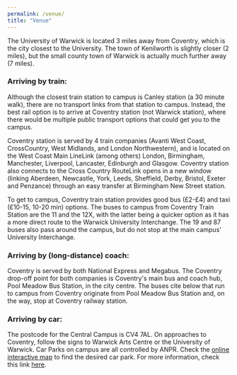 ```yaml
---
permalink: /venue/
title: "Venue"
---
```


The University of Warwick is located 3 miles away from Coventry, which is the city closest to the University. The town of Kenilworth is slightly closer (2 miles), but the small county town of Warwick is actually much further away (7 miles).

### Arriving by train:

Although the closest train station to campus is Canley station (a 30 minute walk), there are no transport links from that station to campus. Instead, the best rail option is to arrive at Coventry station (not Warwick station), where there would be multiple public transport options that could get you to the campus.

Coventry station is served by 4 train companies (Avanti West Coast, CrossCountry, West Midlands, and London Northwestern), and is located on the West Coast Main LineLink (among others) London, Birmingham, Manchester, Liverpool, Lancaster, Edinburgh and Glasgow. Coventry station also connects to the Cross Country RouteLink opens in a new window (linking Aberdeen, Newcastle, York, Leeds, Sheffield, Derby, Bristol, Exeter and Penzance) through an easy transfer at Birmingham New Street station.


To get to campus, Coventry train station provides good bus (£2-£4) and taxi (£10-15, 10-20 min) options. The buses to campus from Coventry Train Station are the 11 and the 12X, with the latter being a quicker option as it has a more direct route to the Warwick University Interchange. The 19 and 87 buses also pass around the campus, but do not stop at the main campus' University Interchange.


### Arriving by (long-distance) coach:

Coventry is served by both National Express and Megabus. The Coventry drop-off point for both companies is Coventry's main bus and coach hub, Pool Meadow Bus Station, in the city centre. The buses cite below that run to campus from Coventry originate from Pool Meadow Bus Station and, on the way, stop at Coventry railway station.

### Arriving by car:

The postcode for the Central Campus is CV4 7AL. On approaches to Coventry, follow the signs to Warwick Arts Centre or the University of Warwick. Car Parks on campus are all controlled by ANPR. Check the [online interactive map](https://campus.warwick.ac.uk/) to find the desired car park. For more information, check this link [here](https://warwick.ac.uk/services/carparks/general_parking/).
